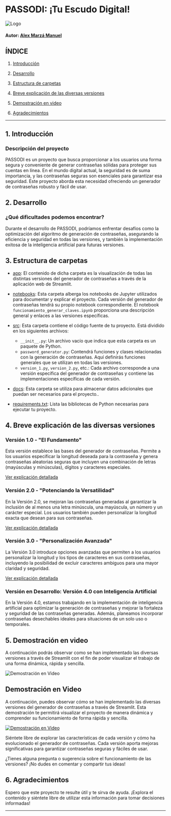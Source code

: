 
# PASSODI: ¡Tu Escudo Digital!

![Logo](/docs/passodi_logo.png)

#### Autor: [Alex Marzá Manuel](https://github.com/AlexCapis)

## ÍNDICE

1. [Introducción](#1-introducción)
2. [Desarrollo](#2-desarrollo)


3. [Estructura de carpetas](#3-estructura-de-carpetas)



4. [Breve explicación de las diversas versiones](#4-breve-explicación-de-las-diversas-versiones)

5. [Demostración en video](#5-demostración-en-video)
    

6. [Agradecimientos](#agradecimientos)

---

## 1. Introducción

### Descripción del proyecto

PASSODI es un proyecto que busca proporcionar a los usuarios una forma segura y conveniente de generar contraseñas sólidas para proteger sus cuentas en línea. En el mundo digital actual, la seguridad es de suma importancia, y las contraseñas seguras son esenciales para garantizar esa seguridad. Este proyecto aborda esta necesidad ofreciendo un generador de contraseñas robusto y fácil de usar.

## 2. Desarrollo

### ¿Qué dificultades podemos encontrar?

Durante el desarrollo de PASSODI, podríamos enfrentar desafíos como la optimización del algoritmo de generación de contraseñas, asegurando la eficiencia y seguridad en todas las versiones, y también la implementación exitosa de la inteligencia artificial para futuras versiones.

## 3. Estructura de carpetas

- [app](): El contenido de dicha carpeta es la visualización de todas las distintas versiones del generador de contraseñas a través de la aplicación web de Streamlit.


- [notebooks](): Esta carpeta alberga los notebooks de Jupyter utilizados para documentar y explicar el proyecto. Cada versión del generador de contraseñas tendrá su propio notebook correspondiente. El notebook `funcionamiento_generar_claves.ipynb` proporciona una descripción general y enlaces a las versiones específicas.

- [src](): Esta carpeta contiene el código fuente de tu proyecto. Está dividido en los siguientes archivos:

  - `__init__.py`: Un archivo vacío que indica que esta carpeta es un paquete de Python.
  - `password_generator.py`: Contendrá funciones y clases relacionadas con la generación de contraseñas. Aquí definirás funciones generales que se utilizan en todas las versiones.
  - `version_1.py`, `version_2.py`, etc.: Cada archivo corresponde a una versión específica del generador de contraseñas y contiene las implementaciones específicas de cada versión.

- [docs](): Esta carpeta se utiliza para almacenar datos adicionales que puedan ser necesarios para el proyecto..

- [requirements.txt](): Lista las bibliotecas de Python necesarias para ejecutar tu proyecto.

## 4. Breve explicación de las diversas versiones

### Versión 1.0 - "El Fundamento"

Esta versión establece las bases del generador de contraseñas. Permite a los usuarios especificar la longitud deseada para la contraseña y genera contraseñas aleatorias seguras que incluyen una combinación de letras (mayúsculas y minúsculas), dígitos y caracteres especiales.

[Ver explicación detallada](notebooks/version_1.0.ipynb)

### Versión 2.0 - "Potenciando la Versatilidad"

En la Versión 2.0, se mejoran las contraseñas generadas al garantizar la inclusión de al menos una letra minúscula, una mayúscula, un número y un carácter especial. Los usuarios también pueden personalizar la longitud exacta que desean para sus contraseñas.

[Ver explicación detallada](notebooks/version_2.0.ipynb)

### Versión 3.0 - "Personalización Avanzada"

La Versión 3.0 introduce opciones avanzadas que permiten a los usuarios personalizar la longitud y los tipos de caracteres en sus contraseñas, incluyendo la posibilidad de excluir caracteres ambiguos para una mayor claridad y seguridad.

[Ver explicación detallada](notebooks/version_3.0.ipynb)

### Versión en Desarrollo: Versión 4.0 con Inteligencia Artificial

En la Versión 4.0, estamos trabajando en la implementación de inteligencia artificial para optimizar la generación de contraseñas y mejorar la fortaleza y seguridad de las contraseñas generadas. Además, planeamos incorporar contraseñas desechables ideales para situaciones de un solo uso o temporales.



## 5. Demostración en video

A continuación podrás observar como se han implementado las diversas versiones a través de Streamlit con el fin de poder visualizar el trabajo de una forma dinámica, rápida y sencilla. 

![Demostración en Video](docs/generador_contraseñas.gif)

## Demostración en Video

A continuación, puedes observar cómo se han implementado las diversas versiones del generador de contraseñas a través de Streamlit. Esta demostración te permitirá visualizar el proyecto de manera dinámica y comprender su funcionamiento de forma rápida y sencilla.

[![Demostración en Video](docs/generador_contraseñas.gif)](https://link_to_your_video) 


Siéntete libre de explorar las características de cada versión y cómo ha evolucionado el generador de contraseñas. Cada versión aporta mejoras significativas para garantizar contraseñas seguras y fáciles de usar.

¿Tienes alguna pregunta o sugerencia sobre el funcionamiento de las versiones? ¡No dudes en comentar y compartir tus ideas!

## 6. Agradecimientos

Espero que este proyecto te resulte útil y te sirva de ayuda. ¡Explora el contenido y siéntete libre de utilizar esta información para tomar decisiones informadas!

---
